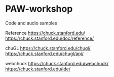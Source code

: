 # PAW-workshop
Code and audio samples

Reference
https://chuck.stanford.edu/
https://chuck.stanford.edu/doc/reference/

chuGL
https://chuck.stanford.edu/chugl/
https://chuck.stanford.edu/chugl/api/

webchuck
https://chuck.stanford.edu/webchuck/
https://chuck.stanford.edu/ide/




